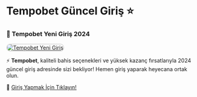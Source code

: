 # Tempobet Güncel Giriş ⭐

### 🏅 Tempobet Yeni Giriş 2024  

<a href="https://www.google.com" title="Tempobet Yeni Giriş" rel="nofollow">  
<img src="https://i.hizliresim.com/1d7hvuc.png" alt="Tempobet Yeni Giriş" style="max-width: 100%; border: 2px solid #ddd; border-radius: 10px;">  
</a>  

⚡ **Tempobet**, kaliteli bahis seçenekleri ve yüksek kazanç fırsatlarıyla 2024 güncel giriş adresinde sizi bekliyor! Hemen giriş yaparak heyecana ortak olun.  

🔗 [Giriş Yapmak İçin Tıklayın!](https://www.google.com)  
